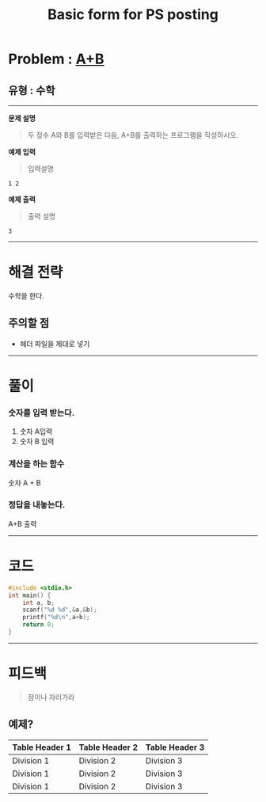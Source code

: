 ﻿---
title: Basic form for PS posting
#date: 2020-01-01-00:00
categories:
- PS

tags:
- baekjoon
- PS
- Problem Solve
- Math
---

<!-- 문제 번호 -->

# Problem : [A+B](https://www.acmicpc.net/problem/1000)
## 유형 : 수학

---


**문제 설명**

> 두 정수 A와 B를 입력받은 다음, A+B를 출력하는 프로그램을 작성하시오.


**예제 입력**

> 입력설명

```
1 2
```

**예제 출력**

> 출력 설명

```
3
```

---


# 해결 전략

> 
수학을 한다.




## 주의할 점

* 헤더 파일을 제대로 넣기


---



# 풀이

### 숫자를 입력 받는다.
  1. 숫자 A입력
  2. 숫자 B 입력



### 계산을 하는 함수
숫자 A + B



### 정답을 내놓는다.
A+B 출력

---

# 코드

```c++
#include <stdio.h>
int main() {
	int a, b;
	scanf("%d %d",&a,&b);
	printf("%d\n",a+b);
	return 0;
}
```


---


# 피드백


> 잠이나 자러가라


## 예제?

| Table Header 1 | Table Header 2 | Table Header 3 |
| --- | --- | --- |
| Division 1 | Division 2 | Division 3 |
| Division 1 | Division 2 | Division 3 |
| Division 1 | Division 2 | Division 3 |
